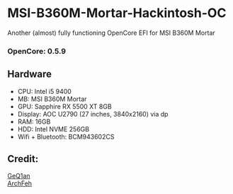 # MSI-B360M-Mortar-Hackintosh-OC
Another (almost) fully functioning OpenCore EFI for MSI B360M Mortar

### OpenCore: 0.5.9

## Hardware
- CPU: Intel i5 9400
- MB: MSI B360M Mortar
- GPU: Sapphire RX 5500 XT 8GB
- Display: AOC U2790 (27 inches, 3840x2160) via dp
- RAM: 16GB
- HDD: Intel NVME 256GB
- Wifi + Bluetooth: BCM943602CS

## Credit:

[GeQ1an](https://github.com/GeQ1an/MSI-B360M-MORTAR-HACKINTOSH-OPENCORE-EFI)<br>
[ArchFeh](https://github.com/ArchFeh/MSI-B360M-MORTAR-HACKINTOSH-OPENCORE-EFI-without-core-graphic)<br>
